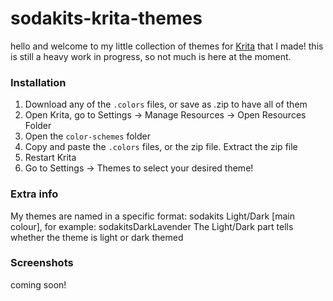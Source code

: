 # sodakits-krita-themes

hello and welcome to my little collection of themes for [Krita](https://krita.org/en/) that I made!
this is still a heavy work in progress, so not much is here at the moment.

### Installation
1. Download any of the `.colors` files, or save as .zip to have all of them
2. Open Krita, go to Settings -> Manage Resources -> Open Resources Folder
3. Open the `color-schemes` folder
4. Copy and paste the `.colors` files, or the zip file. Extract the zip file
5. Restart Krita
6. Go to Settings -> Themes to select your desired theme!

### Extra info
My themes are named in a specific format: sodakits Light/Dark [main colour], for example: sodakitsDarkLavender
The Light/Dark part tells whether the theme is light or dark themed

### Screenshots
coming soon!
